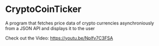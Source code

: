 # CryptoCoinTicker
A program that fetches price data of crypto currencies asynchroniously from a JSON API and displays it to the user

Check out the Video: https://youtu.be/Nplfv7C3FSA
